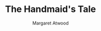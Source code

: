 ---
title: The Handmaid's Tale
author: Margaret Atwood
status: Completed
image: The Handmaid's Tale.webp
date_range: "2025/01/10 - 2025/01/25"
year: 2025
rating: 5
length: 320
own: Physical
quotes:
  - text: "Nolite te bastardes carborundorum."
    page: 52
  - text: "Better never means better for everyone... It always means worse, for some."
    page: 211
  - text: "When we think of the past it's the beautiful things we pick out. We want to believe it was all like that."
    page: 30
  - text: "Ignoring isn’t the same as ignorance, you have to work at it."
    page: 56
  - text: "We were the people who were not in the papers. We lived in the blank white spaces at the edges of print."
    page: 57
---
